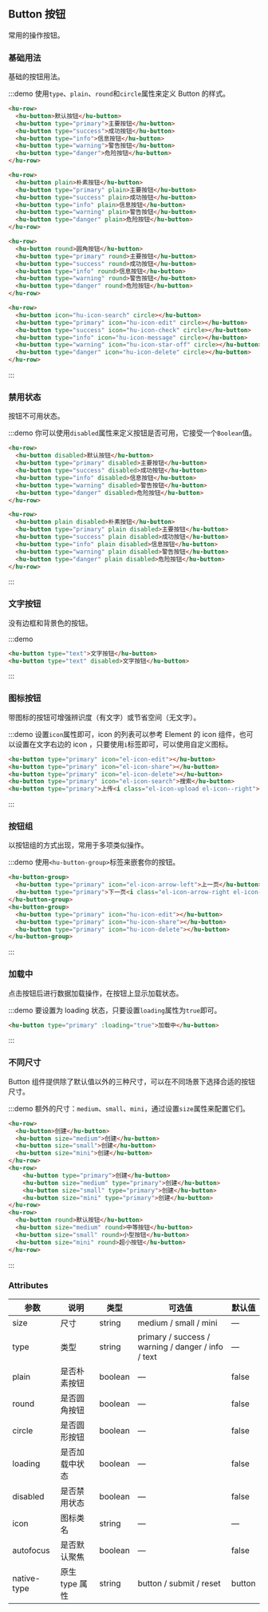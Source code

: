 ## Button 按钮
常用的操作按钮。

### 基础用法

基础的按钮用法。

:::demo 使用`type`、`plain`、`round`和`circle`属性来定义 Button 的样式。

```html
<hu-row>
  <hu-button>默认按钮</hu-button>
  <hu-button type="primary">主要按钮</hu-button>
  <hu-button type="success">成功按钮</hu-button>
  <hu-button type="info">信息按钮</hu-button>
  <hu-button type="warning">警告按钮</hu-button>
  <hu-button type="danger">危险按钮</hu-button>
</hu-row>

<hu-row>
  <hu-button plain>朴素按钮</hu-button>
  <hu-button type="primary" plain>主要按钮</hu-button>
  <hu-button type="success" plain>成功按钮</hu-button>
  <hu-button type="info" plain>信息按钮</hu-button>
  <hu-button type="warning" plain>警告按钮</hu-button>
  <hu-button type="danger" plain>危险按钮</hu-button>
</hu-row>

<hu-row>
  <hu-button round>圆角按钮</hu-button>
  <hu-button type="primary" round>主要按钮</hu-button>
  <hu-button type="success" round>成功按钮</hu-button>
  <hu-button type="info" round>信息按钮</hu-button>
  <hu-button type="warning" round>警告按钮</hu-button>
  <hu-button type="danger" round>危险按钮</hu-button>
</hu-row>

<hu-row>
  <hu-button icon="hu-icon-search" circle></hu-button>
  <hu-button type="primary" icon="hu-icon-edit" circle></hu-button>
  <hu-button type="success" icon="hu-icon-check" circle></hu-button>
  <hu-button type="info" icon="hu-icon-message" circle></hu-button>
  <hu-button type="warning" icon="hu-icon-star-off" circle></hu-button>
  <hu-button type="danger" icon="hu-icon-delete" circle></hu-button>
</hu-row>
```
:::

### 禁用状态

按钮不可用状态。

:::demo 你可以使用`disabled`属性来定义按钮是否可用，它接受一个`Boolean`值。

```html
<hu-row>
  <hu-button disabled>默认按钮</hu-button>
  <hu-button type="primary" disabled>主要按钮</hu-button>
  <hu-button type="success" disabled>成功按钮</hu-button>
  <hu-button type="info" disabled>信息按钮</hu-button>
  <hu-button type="warning" disabled>警告按钮</hu-button>
  <hu-button type="danger" disabled>危险按钮</hu-button>
</hu-row>

<hu-row>
  <hu-button plain disabled>朴素按钮</hu-button>
  <hu-button type="primary" plain disabled>主要按钮</hu-button>
  <hu-button type="success" plain disabled>成功按钮</hu-button>
  <hu-button type="info" plain disabled>信息按钮</hu-button>
  <hu-button type="warning" plain disabled>警告按钮</hu-button>
  <hu-button type="danger" plain disabled>危险按钮</hu-button>
</hu-row>
```
:::

### 文字按钮

没有边框和背景色的按钮。

:::demo
```html
<hu-button type="text">文字按钮</hu-button>
<hu-button type="text" disabled>文字按钮</hu-button>
```
:::

### 图标按钮

带图标的按钮可增强辨识度（有文字）或节省空间（无文字）。

:::demo 设置`icon`属性即可，icon 的列表可以参考 Element 的 icon 组件，也可以设置在文字右边的 icon ，只要使用`i`标签即可，可以使用自定义图标。

```html
<hu-button type="primary" icon="el-icon-edit"></hu-button>
<hu-button type="primary" icon="el-icon-share"></hu-button>
<hu-button type="primary" icon="el-icon-delete"></hu-button>
<hu-button type="primary" icon="el-icon-search">搜索</hu-button>
<hu-button type="primary">上传<i class="el-icon-upload el-icon--right"></i></hu-button>
```
:::

### 按钮组

以按钮组的方式出现，常用于多项类似操作。

:::demo 使用`<hu-button-group>`标签来嵌套你的按钮。

```html
<hu-button-group>
  <hu-button type="primary" icon="el-icon-arrow-left">上一页</hu-button>
  <hu-button type="primary">下一页<i class="el-icon-arrow-right el-icon--right"></i></hu-button>
</hu-button-group>
<hu-button-group>
  <hu-button type="primary" icon="hu-icon-edit"></hu-button>
  <hu-button type="primary" icon="hu-icon-share"></hu-button>
  <hu-button type="primary" icon="hu-icon-delete"></hu-button>
</hu-button-group>
```
:::

### 加载中

点击按钮后进行数据加载操作，在按钮上显示加载状态。

:::demo 要设置为 loading 状态，只要设置`loading`属性为`true`即可。

```html
<hu-button type="primary" :loading="true">加载中</hu-button>
```
:::

### 不同尺寸

Button 组件提供除了默认值以外的三种尺寸，可以在不同场景下选择合适的按钮尺寸。

:::demo 额外的尺寸：`medium`、`small`、`mini`，通过设置`size`属性来配置它们。

```html
<hu-row>
  <hu-button>创建</hu-button>
  <hu-button size="medium">创建</hu-button>
  <hu-button size="small">创建</hu-button>
  <hu-button size="mini">创建</hu-button>
</hu-row>
<hu-row>
    <hu-button type="primary">创建</hu-button>
    <hu-button size="medium" type="primary">创建</hu-button>
    <hu-button size="small" type="primary">创建</hu-button>
    <hu-button size="mini" type="primary">创建</hu-button>
</hu-row>
<hu-row>
  <hu-button round>默认按钮</hu-button>
  <hu-button size="medium" round>中等按钮</hu-button>
  <hu-button size="small" round>小型按钮</hu-button>
  <hu-button size="mini" round>超小按钮</hu-button>
</hu-row>
```
:::

### Attributes
| 参数      | 说明    | 类型      | 可选值       | 默认值   |
|---------- |-------- |---------- |-------------  |-------- |
| size     | 尺寸   | string  |   medium / small / mini            |    —     |
| type     | 类型   | string    |   primary / success / warning / danger / info / text |     —    |
| plain     | 是否朴素按钮   | boolean    | — | false   |
| round     | 是否圆角按钮   | boolean    | — | false   |
| circle     | 是否圆形按钮   | boolean    | — | false   |
| loading     | 是否加载中状态   | boolean    | — | false   |
| disabled  | 是否禁用状态    | boolean   | —   | false   |
| icon  | 图标类名 | string   |  —  |  —  |
| autofocus  | 是否默认聚焦 | boolean   |  —  |  false  |
| native-type | 原生 type 属性 | string | button / submit / reset | button |

